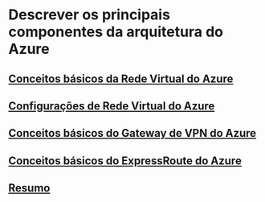 # Descrever os principais componentes da arquitetura do Azure

## [Conceitos básicos da Rede Virtual do Azure](./M5_1_ConceitosRedeVirtualAzure.md)

## [Configurações de Rede Virtual do Azure](./M5_2_ConfiguracoesRedeVirtualAzure.md)

## [Conceitos básicos do Gateway de VPN do Azure](./M5_3_GatewayVPNAzure.md)

## [Conceitos básicos do ExpressRoute do Azure](./M5_4_ExpressRouteAzure.md)

## [Resumo](./M3_5_Resumo.md)











